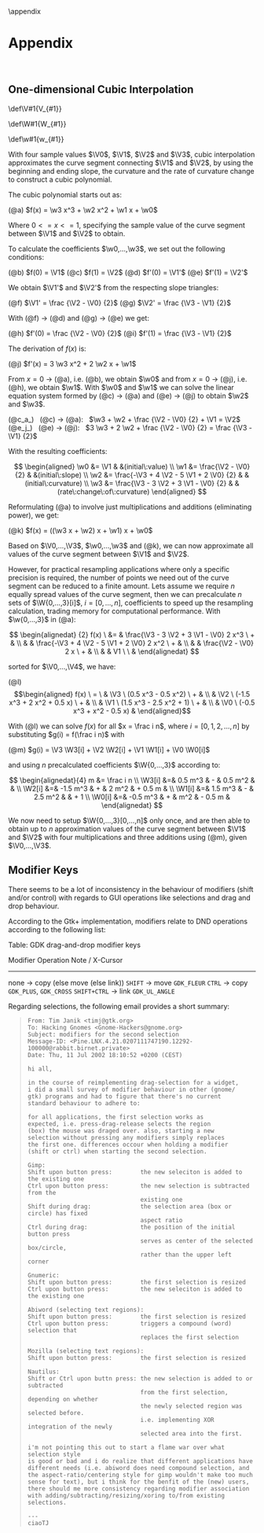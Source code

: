 \appendix

# Appendix

&nbsp;

## One-dimensional Cubic Interpolation

\def\V#1{V_{#1}}

\def\W#1{W_{#1}}

\def\w#1{w_{#1}}

With four sample values $\V0$, $\V1$, $\V2$ and $\V3$, cubic interpolation approximates
the curve segment connecting $\V1$ and $\V2$, by using the beginning and ending
slope, the curvature and the rate of curvature change to construct a cubic
polynomial.


The cubic polynomial starts out as:

(@a)	$f(x) = \w3 x^3 + \w2 x^2 + \w1 x + \w0$

Where $0 <= x <= 1$, specifying the sample value of the curve segment between
$\V1$ and $\V2$ to obtain.

To calculate the coefficients $\w0,…,\w3$, we set out the following conditions:

(@b)	$f(0)  = \V1$
(@c)	$f(1)  = \V2$
(@d)	$f'(0) = \V1'$
(@e)	$f'(1) = \V2'$

We obtain $\V1'$ and $\V2'$ from the respecting slope triangles:

(@f)	$\V1' = \frac {\V2 - \V0} {2}$
(@g)	$\V2' = \frac {\V3 - \V1} {2}$

With (@f) →  (@d) and (@g) →  (@e) we get:

(@h)	$f'(0) = \frac {\V2 - \V0} {2}$
(@i)	$f'(1) = \frac {\V3 - \V1} {2}$

The derivation of $f(x)$ is:

(@j)	$f'(x)  = 3 \w3 x^2 + 2 \w2 x + \w1$

From $x=0$ → (@a), i.e. (@b), we obtain $\w0$ and from $x=0$ →  (@j),
i.e. (@h), we obtain $\w1$. With $\w0$ and $\w1$ we can solve the
linear equation system formed by (@c) →  (@a) and (@e) →  (@j)
to obtain $\w2$ and $\w3$.

(@c_a_)	  (@c) →  (@a):	  	$\w3 +   \w2 + \frac {\V2 - \V0} {2} + \V1 = \V2$
(@e_j_)	  (@e) →  (@j):	  	$3 \w3 + 2 \w2 + \frac {\V2 - \V0} {2}    = \frac {\V3 - \V1} {2}$

With the resulting coefficients:

$$
\begin{aligned}
    \w0 &= \V1 &                                        &(initial\:value)           \\
    \w1 &= \frac{\V2 - \V0} {2} &                       &(initial\:slope)           \\
    \w2 &= \frac{-\V3 + 4 \V2 - 5 \V1 + 2 \V0} {2} &    &(initial\:curvature)       \\
    \w3 &= \frac{\V3 - 3 \V2 + 3 \V1 - \V0} {2} &       &(rate\:change\:of\:curvature)
\end{aligned}
$$

Reformulating (@a) to involve just multiplications and additions (eliminating power), we get:

(@k)	$f(x) = ((\w3 x + \w2) x + \w1) x + \w0$

Based on $\V0,…,\V3$, $\w0,…,\w3$ and (@k), we can now approximate all values of the
curve segment between $\V1$ and $\V2$.

However, for practical resampling applications where only a specific
precision is required, the number of points we need out of the curve
segment can be reduced to a finite amount.
Lets assume we require $n$ equally spread values of the curve segment,
then we can precalculate $n$ sets of $\W{0,…,3}[i]$, $i=[0,…,n]$, coefficients
to speed up the resampling calculation, trading memory for
computational performance. With $\w{0,…,3}$ in (@a):

$$
\begin{alignedat} {2}
	f(x) \  &= &   \frac{\V3 - 3 \V2 + 3 \V1 - \V0} 2 x^3 \  +	& \\
		    &  & \frac{-\V3 + 4 \V2 - 5 \V1 + 2 \V0} 2 x^2 \ +	& \\
		    &  &                     \frac{\V2 - \V0} 2 x \  +	& \\
		    &  &                                   V1   \ \ 	&
\end{alignedat}
$$

sorted for $\V0,…,\V4$, we have:

(@l) $$\begin{aligned}
 f(x) \  = \  & \V3 \  (0.5 x^3 - 0.5 x^2) \  +		& \\
	          & \V2 \  (-1.5 x^3 + 2 x^2 + 0.5 x) \  +	& \\
			  & \V1 \  (1.5 x^3 - 2.5 x^2 + 1) \  +	& \\
			  & \V0 \  (-0.5 x^3 + x^2 - 0.5 x)		&
\end{aligned}$$

With (@l) we can solve $f(x)$ for all $x = \frac i n$, where $i = [0, 1, 2, …, n]$ by
substituting $g(i) = f(\frac i n)$ with

(@m)	$g(i) = \V3 \W3[i] + \V2 \W2[i] + \V1 \W1[i] + \V0 \W0[i]$

and using $n$ precalculated coefficients $\W{0,…,3}$ according to:

$$
\begin{alignedat}{4}
        m      &= \frac i n                                \\
        \W3[i] &=&  0.5 m^3 & - & 0.5 m^2 &         &      \\
        \W2[i] &=& -1.5 m^3 & + &   2 m^2 & + 0.5 m &      \\
        \W1[i] &=&  1.5 m^3 & - & 2.5 m^2 &         & + 1  \\
        \W0[i] &=& -0.5 m^3 & + &     m^2 & - 0.5 m &
\end{alignedat}
$$

We now need to setup $\W{0,…,3}[0,…,n]$ only once, and are then able to
obtain up to $n$ approximation values of the curve segment between
$\V1$ and $\V2$ with four multiplications and three additions using (@m),
given $\V0,…,\V3$.


## Modifier Keys

There seems to be a lot of inconsistency in the behaviour of modifiers
(shift and/or control) with regards to GUI operations like selections
and drag and drop behaviour.

According to the Gtk+ implementation, modifiers relate to DND operations
according to the following list:

Table: GDK drag-and-drop modifier keys

Modifier            Operation       Note / X-Cursor
--------------- --- --------------- ---------------------
none             →  copy            (else move (else link))
`SHIFT`          →  move            `GDK_FLEUR`
`CTRL`           →  copy            `GDK_PLUS`, `GDK_CROSS`
`SHIFT+CTRL`     →  link            `GDK_UL_ANGLE`

Regarding selections, the following email provides a short summary:

> ~~~
> From: Tim Janik <timj@gtk.org>
> To: Hacking Gnomes <Gnome-Hackers@gnome.org>
> Subject: modifiers for the second selection
> Message-ID: <Pine.LNX.4.21.0207111747190.12292-100000@rabbit.birnet.private>
> Date: Thu, 11 Jul 2002 18:10:52 +0200 (CEST)
>
> hi all,
>
> in the course of reimplementing drag-selection for a widget,
> i did a small survey of modifier behaviour in other (gnome/
> gtk) programs and had to figure that there's no current
> standard behaviour to adhere to:
>
> for all applications, the first selection works as
> expected, i.e. press-drag-release selects the region
> (box) the mouse was draged over. also, starting a new
> selection without pressing any modifiers simply replaces
> the first one. differences occour when holding a modifier
> (shift or ctrl) when starting the second selection.
>
> Gimp:
> Shift upon button press:        the new seleciton is added to the existing one
> Ctrl upon button press:         the new selection is subtracted from the
>                                 existing one
> Shift during drag:              the selection area (box or circle) has fixed
>                                 aspect ratio
> Ctrl during drag:               the position of the initial button press
>                                 serves as center of the selected box/circle,
>                                 rather than the upper left corner
>
> Gnumeric:
> Shift upon button press:        the first selection is resized
> Ctrl upon button press:         the new seleciton is added to the existing one
>
> Abiword (selecting text regions):
> Shift upon button press:        the first selection is resized
> Ctrl upon button press:         triggers a compound (word) selection that
>                                 replaces the first selection
>
> Mozilla (selecting text regions):
> Shift upon button press:        the first selection is resized
>
> Nautilus:
> Shift or Ctrl upon buttn press: the new selection is added to or subtracted
>                                 from the first selection, depending on whether
>                                 the newly selected region was selected before.
>                                 i.e. implementing XOR integration of the newly
>                                 selected area into the first.
>
> i'm not pointing this out to start a flame war over what selection style
> is good or bad and i do realize that different applications have
> different needs (i.e. abiword does need compound selection, and
> the aspect-ratio/centering style for gimp wouldn't make too much
> sense for text), but i think for the benfit of the (new) users,
> there should me more consistency regarding modifier association
> with adding/subtracting/resizing/xoring to/from existing selections.
>
> ---
> ciaoTJ
> ~~~
